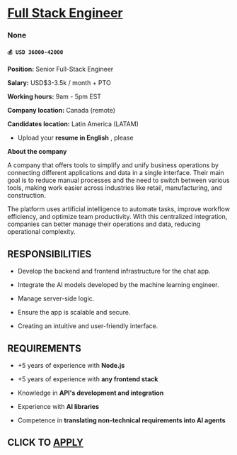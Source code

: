 # [Full Stack Engineer](https://www.remotewlb.com/apply/full-stack-engineer-140182)  
### None  
#### `💰 USD 36000-42000`  

**Position:** Senior Full-Stack Engineer

 **Salary:** USD$3-3.5k / month + PTO

 **Working hours:** 9am - 5pm EST

 **Company location:** Canada (remote)

 **Candidates location:** Latin America (LATAM)

  * Upload your **resume in English** , please

 **About the company**

A company that offers tools to simplify and unify business operations by connecting different applications and data in a single interface. Their main goal is to reduce manual processes and the need to switch between various tools, making work easier across industries like retail, manufacturing, and construction.

The platform uses artificial intelligence to automate tasks, improve workflow efficiency, and optimize team productivity. With this centralized integration, companies can better manage their operations and data, reducing operational complexity.

##  **RESPONSIBILITIES**

  * Develop the backend and frontend infrastructure for the chat app.

  * Integrate the AI models developed by the machine learning engineer.

  * Manage server-side logic.

  * Ensure the app is scalable and secure.

  * Creating an intuitive and user-friendly interface.

## REQUIREMENTS

  * +5 years of experience with **Node.js**

  * +5 years of experience with **any frontend stack**

  * Knowledge in **API's development and integration**

  * Experience with **AI libraries**

  * Competence in **translating non-technical requirements into AI agents**

  
## CLICK TO [APPLY](https://www.remotewlb.com/apply/full-stack-engineer-140182)

